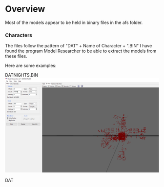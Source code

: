 # Overview
Most of the models appear to be held in binary files in the afs folder.

### Characters
The files follow the pattern of "DAT" + Name of Character + ".BIN"
I have found the program Model Researcher to be able to extract the models from these files.

Here are some examples:

DATNIGHTS.BIN
![Nights' Model's Vertexs](https://raw.githubusercontent.com/SmallMistake/Modding-NiD/main/Models/pictures/DATNIGHTS_BIN.PNG)

DAT
